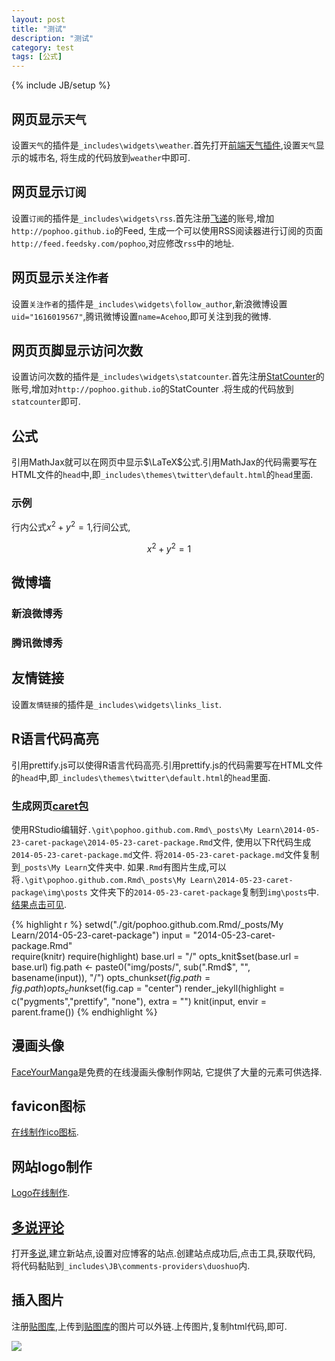 ```yaml
---
layout: post
title: "测试"
description: "测试"
category: test
tags: [公式]
---
```

{% include JB/setup %}

## 网页显示`天气`

设置`天气`的插件是`_includes\widgets\weather`.首先打开[前端天气插件](http://lab.julying.com/weather/),设置`天气`显示的城市名,
将生成的代码放到`weather`中即可.

## 网页显示`订阅`

设置`订阅`的插件是`_includes\widgets\rss`.首先注册[飞递](http://www.feedsky.com/)的账号,增加`http://pophoo.github.io`的Feed,
生成一个可以使用RSS阅读器进行订阅的页面`http://feed.feedsky.com/pophoo`,对应修改`rss`中的地址.

## 网页显示`关注作者`

设置`关注作者`的插件是`_includes\widgets\follow_author`,新浪微博设置`uid="1616019567"`,腾讯微博设置`name=Acehoo`,即可关注到我的微博.

## 网页页脚显示访问次数

设置访问次数的插件是`_includes\widgets\statcounter`.首先注册[StatCounter](http://statcounter.com/)的账号,增加对`http://pophoo.github.io`的StatCounter
.将生成的代码放到`statcounter`即可.

## 公式

引用MathJax就可以在网页中显示$\LaTeX$公式.引用MathJax的代码需要写在HTML文件的`head`中,即`_includes\themes\twitter\default.html`的`head`里面.

### 示例

行内公式$x^2+y^2=1$,行间公式,

$$x^2+y^2=1$$

## 微博墙

### 新浪微博秀

### 腾讯微博秀

## 友情链接

设置`友情链接`的插件是`_includes\widgets\links_list`.

## R语言代码高亮

引用prettify.js可以使得R语言代码高亮.引用prettify.js的代码需要写在HTML文件的`head`中,即`_includes\themes\twitter\default.html`的`head`里面.

### 生成网页[caret包](http://pophoo.github.io/learn/2014/05/23/caret-package/)

使用RStudio编辑好`.\git\pophoo.github.com.Rmd\_posts\My Learn\2014-05-23-caret-package\2014-05-23-caret-package.Rmd`文件,
使用以下R代码生成`2014-05-23-caret-package.md`文件.
将`2014-05-23-caret-package.md`文件复制到`_posts\My Learn`文件夹中.
如果`.Rmd`有图片生成,可以将`.\git\pophoo.github.com.Rmd\_posts\My Learn\2014-05-23-caret-package\img\posts`
文件夹下的`2014-05-23-caret-package`复制到`img\posts`中.
[结果点击可见](http://pophoo.github.io/learn/2014/05/23/caret-package/).

{% highlight r %}
setwd("./git/pophoo.github.com.Rmd/_posts/My Learn/2014-05-23-caret-package")
input = "2014-05-23-caret-package.Rmd"  
require(knitr)
require(highlight)
base.url = "/"
opts_knit$set(base.url = base.url)
fig.path <- paste0("img/posts/", sub(".Rmd$", "", basename(input)), "/")
opts_chunk$set(fig.path = fig.path)
opts_chunk$set(fig.cap = "center")
render_jekyll(highlight = c("pygments","prettify", "none"), extra = "")
knit(input, envir = parent.frame())
{% endhighlight %}

## 漫画头像

[FaceYourManga](http://www.faceyourmanga.com/)是免费的在线漫画头像制作网站,
它提供了大量的元素可供选择.

## favicon图标

[在线制作ico图标](http://www.bitbug.net/).

## 网站logo制作

[Logo在线制作](http://www.logowu.com/).

## [多说评论](http://duoshuo.com/)

打开[多说](http://duoshuo.com/),建立新站点,设置对应博客的站点.创建站点成功后,点击工具,获取代码,
将代码黏贴到`_includes\JB\comments-providers\duoshuo`内.

## 插入图片

注册[贴图库](http://tietuku.com/),上传到[贴图库](http://tietuku.com/)的图片可以外链.上传图片,复制html代码,即可.

<a href="http://tietuku.com/e651fe05ffdb27da" target="_blank"><img src="http://i1.tietuku.com/e651fe05ffdb27da.gif" /></a>


